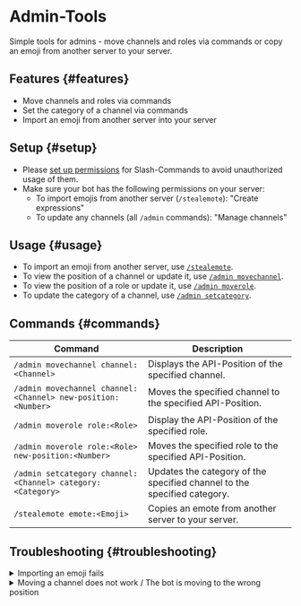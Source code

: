 # Admin-Tools

Simple tools for admins - move channels and roles via commands or copy an emoji from another server to your server.

<ModuleOverview moduleName="admin-tools" />

## Features {#features}

* Move channels and roles via commands
* Set the category of a channel via commands
* Import an emoji from another server into your server

## Setup {#setup}

* Please [set up permissions](./../../slash-commands) for Slash-Commands to avoid unauthorized usage of them.
* Make sure your bot has the following permissions on your server:
  * To import emojis from another server (`/stealemote`): "Create expressions"
  * To update any channels (all `/admin` commands): "Manage channels"

## Usage {#usage}

* To import an emoji from another server, use [`/stealemote`](#commands).
* To view the position of a channel or update it, use [`/admin movechannel`](#commands).
* To view the position of a role or update it, use [`/admin moverole`](#commands).
* To update the category of a channel, use [`/admin setcategory`](#commands).

## Commands {#commands}

<SlashCommandExplanation />

| Command                                                      | Description                                                              |
|--------------------------------------------------------------|--------------------------------------------------------------------------|
| `/admin movechannel channel:<Channel>`                       | Displays the API-Position of the specified channel.                      |
| `/admin movechannel channel:<Channel> new-position:<Number>` | Moves the specified channel to the specified API-Position.               |
| `/admin moverole role:<Role>`                                | Display the API-Position of the specified role.                          |
| `/admin moverole role:<Role> new-position:<Number>`          | Moves the specified role to the specified API-Position.                  |
| `/admin setcategory channel:<Channel> category:<Category> `  | Updates the category of the specified channel to the specified category. |
| `/stealemote emote:<Emoji>`                                  | Copies an emote from another server to your server.                      |

## Troubleshooting {#troubleshooting}

<details>
  <summary>Importing an emoji fails</summary>
  <ul>
    <li>Make sure you select the emoji from the Emoji-Picker instead of typing it out.</li>
    <li>Make sure you <i>only</i> entered the Emoji and nothing more.</li>
    <li>Make sure your bot has the "Create expressions" permission on your server.</li>
  </ul>
</details>

<details>
  <summary>Moving a channel does not work / The bot is moving to the wrong position</summary>
  <ul>
    <li>Make sure your bot has the "Manage channels" permission on your server.</li>
    <li>Discord is restricting some positions. For example, you might be unable to move a voice-channel above a text-channel in a category.</li>
    <li>Make sure you entered the right position. To do this, run the command without the "new-position" option and calculate the new position relative to the current position obtained.</li>
  </ul>
</details>